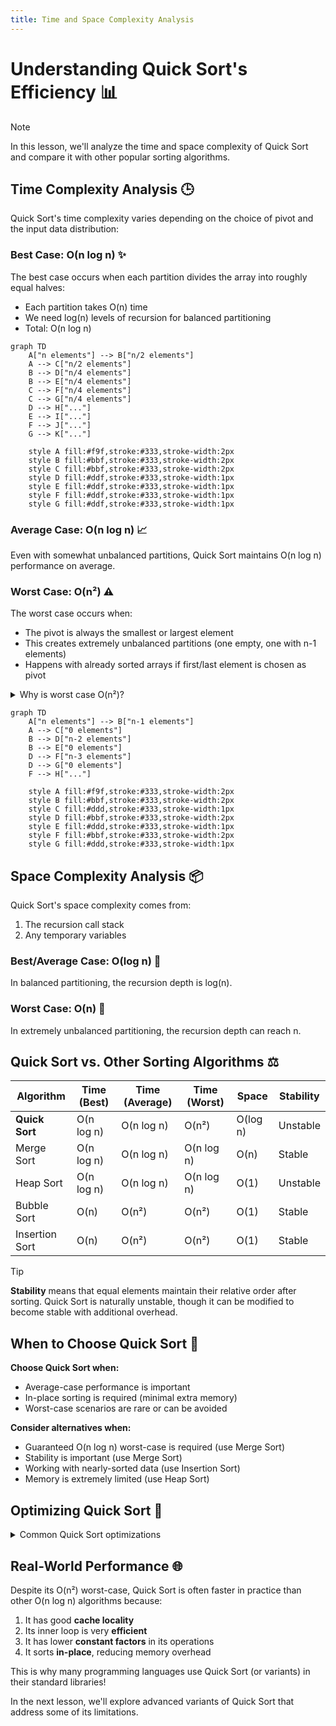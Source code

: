 ```yaml
---
title: Time and Space Complexity Analysis
---
```


# Understanding Quick Sort's Efficiency 📊

> [!NOTE]
> In this lesson, we'll analyze the time and space complexity of Quick Sort and compare it with other popular sorting algorithms.

## Time Complexity Analysis 🕒

Quick Sort's time complexity varies depending on the choice of pivot and the input data distribution:

### Best Case: O(n log n) ✨

The best case occurs when each partition divides the array into roughly equal halves:

- Each partition takes O(n) time
- We need log(n) levels of recursion for balanced partitioning
- Total: O(n log n)

```mermaid
graph TD
    A["n elements"] --> B["n/2 elements"]
    A --> C["n/2 elements"]
    B --> D["n/4 elements"]
    B --> E["n/4 elements"]
    C --> F["n/4 elements"]
    C --> G["n/4 elements"]
    D --> H["..."]
    E --> I["..."]
    F --> J["..."]
    G --> K["..."]
    
    style A fill:#f9f,stroke:#333,stroke-width:2px
    style B fill:#bbf,stroke:#333,stroke-width:2px
    style C fill:#bbf,stroke:#333,stroke-width:2px
    style D fill:#ddf,stroke:#333,stroke-width:1px
    style E fill:#ddf,stroke:#333,stroke-width:1px
    style F fill:#ddf,stroke:#333,stroke-width:1px
    style G fill:#ddf,stroke:#333,stroke-width:1px
```

### Average Case: O(n log n) 📈

Even with somewhat unbalanced partitions, Quick Sort maintains O(n log n) performance on average.

### Worst Case: O(n²) ⚠️

The worst case occurs when:
- The pivot is always the smallest or largest element
- This creates extremely unbalanced partitions (one empty, one with n-1 elements)
- Happens with already sorted arrays if first/last element is chosen as pivot

<details>
<summary>Why is worst case O(n²)?</summary>

In the worst case:
- First partition: process n elements
- Second partition: process n-1 elements
- Third partition: process n-2 elements
- ...and so on

This forms an arithmetic series: n + (n-1) + (n-2) + ... + 2 + 1 = n(n+1)/2
Which simplifies to O(n²)
</details>

```mermaid
graph TD
    A["n elements"] --> B["n-1 elements"]
    A --> C["0 elements"]
    B --> D["n-2 elements"]
    B --> E["0 elements"]
    D --> F["n-3 elements"]
    D --> G["0 elements"]
    F --> H["..."]
    
    style A fill:#f9f,stroke:#333,stroke-width:2px
    style B fill:#bbf,stroke:#333,stroke-width:2px
    style C fill:#ddd,stroke:#333,stroke-width:1px
    style D fill:#bbf,stroke:#333,stroke-width:2px
    style E fill:#ddd,stroke:#333,stroke-width:1px
    style F fill:#bbf,stroke:#333,stroke-width:2px
    style G fill:#ddd,stroke:#333,stroke-width:1px
```

## Space Complexity Analysis 📦

Quick Sort's space complexity comes from:
1. The recursion call stack
2. Any temporary variables

### Best/Average Case: O(log n) 🌲

In balanced partitioning, the recursion depth is log(n).

### Worst Case: O(n) 📏

In extremely unbalanced partitioning, the recursion depth can reach n.

## Quick Sort vs. Other Sorting Algorithms ⚖️

| Algorithm | Time (Best) | Time (Average) | Time (Worst) | Space | Stability |
|-----------|-------------|----------------|--------------|-------|-----------|
| **Quick Sort** | O(n log n) | O(n log n) | O(n²) | O(log n) | Unstable |
| Merge Sort | O(n log n) | O(n log n) | O(n log n) | O(n) | Stable |
| Heap Sort | O(n log n) | O(n log n) | O(n log n) | O(1) | Unstable |
| Bubble Sort | O(n) | O(n²) | O(n²) | O(1) | Stable |
| Insertion Sort | O(n) | O(n²) | O(n²) | O(1) | Stable |

> [!TIP]
> **Stability** means that equal elements maintain their relative order after sorting. Quick Sort is naturally unstable, though it can be modified to become stable with additional overhead.

## When to Choose Quick Sort 🎯

**Choose Quick Sort when:**
- Average-case performance is important
- In-place sorting is required (minimal extra memory)
- Worst-case scenarios are rare or can be avoided

**Consider alternatives when:**
- Guaranteed O(n log n) worst-case is required (use Merge Sort)
- Stability is important (use Merge Sort)
- Working with nearly-sorted data (use Insertion Sort)
- Memory is extremely limited (use Heap Sort)

## Optimizing Quick Sort 🚀

<details>
<summary>Common Quick Sort optimizations</summary>

1. **Median-of-three pivot selection:** Choose the median of the first, middle, and last elements as the pivot
2. **Switch to Insertion Sort for small subarrays:** Quick Sort has overhead that makes it less efficient for very small arrays
3. **Tail recursion elimination:** Only recurse on the smaller partition and iterate on the larger one
4. **Three-way partitioning:** Handle duplicates efficiently by creating three partitions (less than, equal to, and greater than)
</details>

## Real-World Performance 🌐

Despite its O(n²) worst-case, Quick Sort is often faster in practice than other O(n log n) algorithms because:

1. It has good **cache locality**
2. Its inner loop is very **efficient**
3. It has lower **constant factors** in its operations
4. It sorts **in-place**, reducing memory overhead

This is why many programming languages use Quick Sort (or variants) in their standard libraries!

In the next lesson, we'll explore advanced variants of Quick Sort that address some of its limitations. 